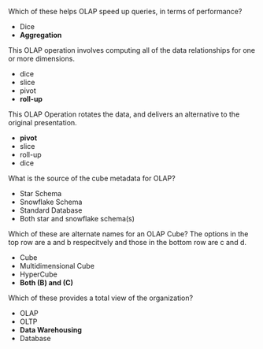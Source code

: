 Which of these helps OLAP speed up queries, in terms of performance?

- Dice
- **Aggregation**

This OLAP operation involves computing all of the data relationships for one or more dimensions.
- dice
- slice
- pivot
- **roll-up** 

This OLAP Operation rotates the data, and delivers an alternative to the original presentation. 
- **pivot**
- slice
- roll-up
- dice

What is the source of the cube metadata for OLAP?
- Star Schema
- Snowflake Schema
- Standard Database
- Both star and snowflake schema(s)

Which of these are alternate names for an OLAP Cube? The options in the top row are a and b respecitvely and those in the bottom row are c and d.
- Cube
- Multidimensional Cube
- HyperCube
- **Both (B) and (C)**

Which of these provides a total view of the organization?
- OLAP
- OLTP
- **Data Warehousing**
- Database

